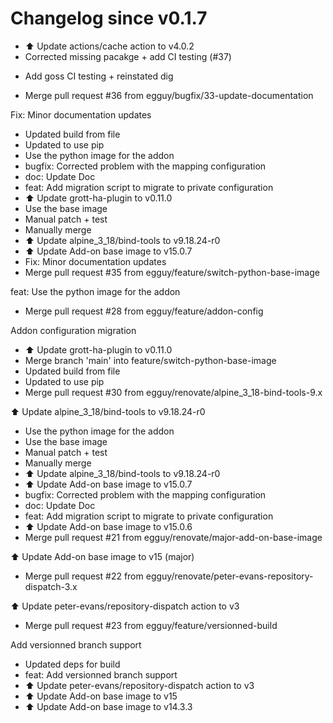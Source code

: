 # Changelog since v0.1.7
- ⬆️ Update actions/cache action to v4.0.2 
- Corrected missing pacakge + add CI testing (#37)

* Add goss CI testing + reinstated dig 
- Merge pull request #36 from egguy/bugfix/33-update-documentation

Fix: Minor documentation updates 
- Updated build from file 
- Updated to use pip 
- Use the python image for the addon 
- bugfix: Corrected problem with the mapping configuration 
- doc: Update Doc 
- feat: Add migration script to migrate to private configuration 
- ⬆️ Update grott-ha-plugin to v0.11.0 
- Use the base image 
- Manual patch + test 
- Manually merge 
- ⬆️ Update alpine_3_18/bind-tools to v9.18.24-r0 
- ⬆️ Update Add-on base image to v15.0.7 
- Fix: Minor documentation updates 
- Merge pull request #35 from egguy/feature/switch-python-base-image

feat: Use the python image for the addon 
- Merge pull request #28 from egguy/feature/addon-config

Addon configuration migration 
- ⬆️ Update grott-ha-plugin to v0.11.0 
- Merge branch 'main' into feature/switch-python-base-image 
- Updated build from file 
- Updated to use pip 
- Merge pull request #30 from egguy/renovate/alpine_3_18-bind-tools-9.x

⬆️ Update alpine_3_18/bind-tools to v9.18.24-r0 
- Use the python image for the addon 
- Use the base image 
- Manual patch + test 
- Manually merge 
- ⬆️ Update alpine_3_18/bind-tools to v9.18.24-r0 
- ⬆️ Update Add-on base image to v15.0.7 
- bugfix: Corrected problem with the mapping configuration 
- doc: Update Doc 
- feat: Add migration script to migrate to private configuration 
- ⬆️ Update Add-on base image to v15.0.6 
- Merge pull request #21 from egguy/renovate/major-add-on-base-image

⬆️ Update Add-on base image to v15 (major) 
- Merge pull request #22 from egguy/renovate/peter-evans-repository-dispatch-3.x

⬆️ Update peter-evans/repository-dispatch action to v3 
- Merge pull request #23 from egguy/feature/versionned-build

Add versionned branch support 
- Updated deps for build 
- feat: Add versionned branch support 
- ⬆️ Update peter-evans/repository-dispatch action to v3 
- ⬆️ Update Add-on base image to v15 
- ⬆️ Update Add-on base image to v14.3.3 
